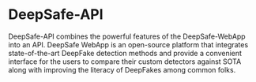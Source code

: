 # DeepSafe-API
DeepSafe-API combines the powerful features of the DeepSafe-WebApp into an API. DeepSafe WebApp is an open-source platform that integrates state-of-the-art DeepFake detection methods and provide a convenient interface for the users to compare their custom detectors against SOTA along with improving the literacy of DeepFakes among common folks.
